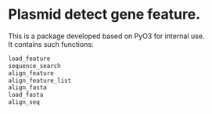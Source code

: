 # Plasmid detect gene feature.  
This is a package developed based on PyO3 for internal use.  
It contains such functions:  

```python 
load_feature  
sequence_search  
align_feature  
align_feature_list  
align_fasta  
load_fasta  
align_seq  
```